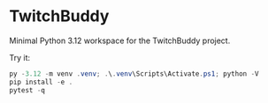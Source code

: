 # TwitchBuddy

Minimal Python 3.12 workspace for the TwitchBuddy project.

Try it:

```powershell
py -3.12 -m venv .venv; .\.venv\Scripts\Activate.ps1; python -V
pip install -e .
pytest -q
```
